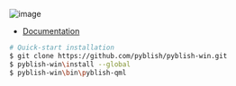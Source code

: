 ![image](https://cloud.githubusercontent.com/assets/2152766/6998101/5c13946c-dbcd-11e4-968b-b357b7c60a06.png)

- [Documentation](wiki)

```bash
# Quick-start installation
$ git clone https://github.com/pyblish/pyblish-win.git
$ pyblish-win\install --global
$ pyblish-win\bin\pyblish-qml
```
